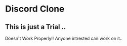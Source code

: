 # Discord Clone 
## This is just a Trial ..
Doesn't Work Properly!! Anyone intrested can work on it..

